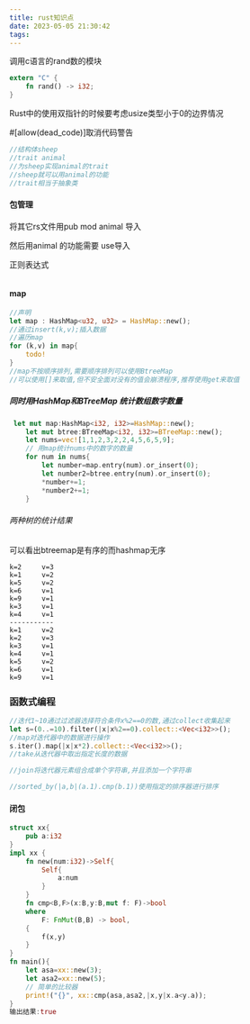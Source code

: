 ```yaml
---
title: rust知识点
date: 2023-05-05 21:30:42
tags:  
---
```

调用c语言的rand数的模块

```rust
extern "C" {
    fn rand() -> i32;
}

```

Rust中的使用双指针的时候要考虑usize类型小于0的边界情况

#[allow(dead_code)]取消代码警告

```rust
//结构体sheep
//trait animal
//为sheep实现animal的trait
//sheep就可以用animal的功能
//trait相当于抽象类

```

#### 包管理

将其它rs文件用pub mod animal 导入

然后用animal 的功能需要 use导入

正则表达式

```rust
```

#### map

```rust
//声明
let map : HashMap<u32, u32> = HashMap::new();
//通过insert(k,v);插入数据
//遍历map
for (k,v) in map{
    todo!
}
//map不按顺序排列,需要顺序排列可以使用BtreeMap
//可以使用[]来取值,但不安全面对没有的值会崩溃程序,推荐使用get来取值

```



##### 同时用HashMap和BTreeMap 统计数组数字数量

```rust
 let mut map:HashMap<i32, i32>=HashMap::new();
    let mut btree:BTreeMap<i32, i32>=BTreeMap::new();
    let nums=vec![1,1,2,3,2,2,4,5,6,5,9];
    // 用map统计nums中的数字的数量
    for num in nums{
        let number=map.entry(num).or_insert(0);
        let number2=btree.entry(num).or_insert(0);
        *number+=1;
        *number2+=1;
    }
```

###### 两种树的统计结果

可以看出btreemap是有序的而hashmap无序

```
k=2     v=3
k=1     v=2
k=5     v=2
k=6     v=1
k=9     v=1
k=3     v=1
k=4     v=1
-----------
k=1     v=2
k=2     v=3
k=3     v=1
k=4     v=1
k=5     v=2
k=6     v=1
k=9     v=1
```

### 函数式编程

```rust
//迭代1~10通过过滤器选择符合条件x%2==0的数,通过collect收集起来
let s=(0..=10).filter(|x|x%2==0).collect::<Vec<i32>>();
//map对迭代器中的数据进行操作
s.iter().map(|x|x*2).collect::<Vec<i32>>();
//take从迭代器中取出指定长度的数据

//join将迭代器元素组合成单个字符串,并且添加一个字符串

//sorted_by(|a,b|(a.1).cmp(b.1))使用指定的排序器进行排序
```

#### 闭包

```rust
struct xx{
    pub a:i32
}
impl xx {
    fn new(num:i32)->Self{
        Self{
            a:num
        }
    }
    fn cmp<B,F>(x:B,y:B,mut f: F)->bool
    where
        F: FnMut(B,B) -> bool,
    {
        f(x,y)
    }
}
fn main(){
	let asa=xx::new(3);
	let asa2=xx::new(5);
   	// 简单的比较器
    print!("{}", xx::cmp(asa,asa2,|x,y|x.a<y.a));
}
输出结果:true

```




































